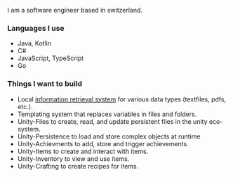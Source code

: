 I am a software engineer based in switzerland.

### Languages I use

- Java, Kotlin
- C#
- JavaScript, TypeScript
- Go

### Things I want to build

- Local [information retrieval system](https://github.com/yanicksenn/mini-retrieval) for various data types (textfiles, pdfs, etc.).
- Templating system that replaces variables in files and folders.
- Unity-Files to create, read, and update persistent files in the unity eco-system.
- Unity-Persistence to load and store complex objects at runtime
- Unity-Achievments to add, store and trigger achievements.
- Unity-Items to create and interact with items.
- Unity-Inventory to view and use items.
- Unity-Crafting to create recipes for items.



<!---
yanicksenn/yanicksenn is a ✨ special ✨ repository because its `README.md` (this file) appears on your GitHub profile.
You can click the Preview link to take a look at your changes.
--->
